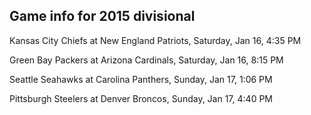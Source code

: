 ## Game info for 2015 divisional
Kansas City Chiefs at New England Patriots, Saturday, Jan 16, 4:35 PM



Green Bay Packers at Arizona Cardinals, Saturday, Jan 16, 8:15 PM



Seattle Seahawks at Carolina Panthers, Sunday, Jan 17, 1:06 PM



Pittsburgh Steelers at Denver Broncos, Sunday, Jan 17, 4:40 PM

